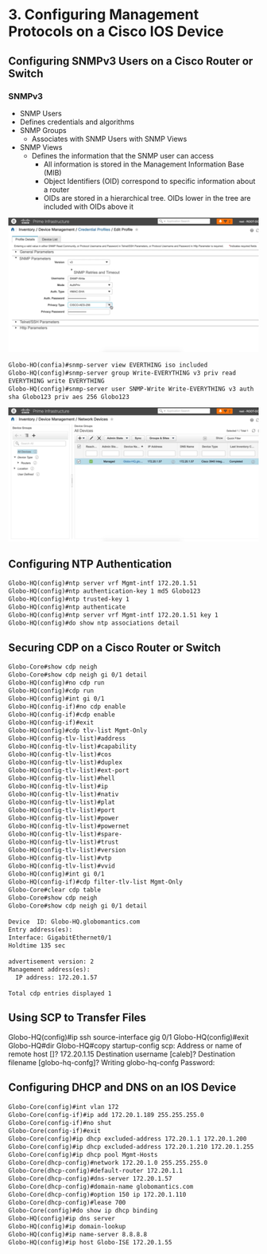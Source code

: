 # 3. Configuring Management Protocols on a Cisco IOS Device

## Configuring SNMPv3 Users on a Cisco Router or Switch

### SNMPv3

* SNMP Users
* Defines credentials and algorithms
* SNMP Groups
  * Associates with SNMP Users with SNMP Views
* SNMP Views
  * Defines the information that the SNMP user can access
    * All information is stored in the Management Information Base \(MIB\)
    * Object Identifiers \(OID\) correspond to specific information about a router
    * OIDs are stored in a hierarchical tree. OIDs lower in the tree are included with OIDs above it

![SNMP Configuration on Cisco Prime](../../../.gitbook/assets/configuring-management-protocols-on-a-cisco-ios-device-1.png)

```text
Globo-HO(confia)#snmp-server view EVERTHING iso included
Globo-HQ(config)#snmp-server group Write-EVERYTHING v3 priv read EVERYTHING write EVERYTHING
Globo-HQ(config)#snmp-server user SNMP-Write Write-EVERYTHING v3 auth sha Globo123 priv aes 256 Globo123
```

![Syncronization Complete](../../../.gitbook/assets/configuring-management-protocols-on-a-cisco-ios-device-2.png)

## Configuring NTP Authentication

```text
Globo-HQ(config)#ntp server vrf Mgmt-intf 172.20.1.51
Globo-HQ(config)#ntp authentication-key 1 md5 Globo123
Globo-HQ(config)#ntp trusted-key 1
Globo-HQ(config)#ntp authenticate
Globo-HQ(config)#ntp server vrf Mgmt-intf 172.20.1.51 key 1
Globo-HQ(config)#do show ntp associations detail
```

## Securing CDP on a Cisco Router or Switch

```text
Globo-Core#show cdp neigh
Globo-Core#show cdp neigh gi 0/1 detail
Globo-HQ(config)#no cdp run
Globo-HQ(config)#cdp run
Globo-HQ(config)#int gi 0/1
Globo-HQ(config-if)#no cdp enable
Globo-HQ(config-if)#cdp enable
Globo-HQ(config-if)#exit
Globo-HQ(config)#cdp tlv-list Mgmt-Only
Globo-HQ(config-tlv-list)#address
Globo-HQ(config-tlv-list)#capability
Globo-HQ(config-tlv-list)#cos
Globo-HQ(config-tlv-list)#duplex
Globo-HQ(config-tlv-list)#ext-port
Globo-HQ(config-tlv-list)#hell
Globo-HQ(config-tlv-list)#ip
Globo-HQ(config-tlv-list)#nativ
Globo-HQ(config-tlv-list)#plat
Globo-HQ(config-tlv-list)#port
Globo-HQ(config-tlv-list)#power
Globo-HQ(config-tlv-list)#powernet
Globo-HQ(config-tlv-list)#spare-
Globo-HQ(config-tlv-list)#trust
Globo-HQ(config-tlv-list)#version
Globo-HQ(config-tlv-list)#vtp
Globo-HQ(config-tlv-list)#vvid
Globo-HQ(config)#int gi 0/1
Globo-HQ(config-if)#cdp filter-tlv-list Mgmt-Only
Globo-Core#clear cdp table
Globo-Core#show cdp neigh
Globo-Core#show cdp neigh gi 0/1 detail

Device  ID: Globo-HQ.globomantics.com
Entry address(es):
Interface: GigabitEthernet0/1
Holdtime 135 sec

advertisement version: 2
Management address(es):
  IP address: 172.20.1.57

Total cdp entries displayed 1
```

## Using SCP to Transfer Files

Globo-HQ\(config\)\#ip ssh source-interface gig 0/1 Globo-HQ\(config\)\#exit Globo-HQ\#dir Globo-HQ\#copy startup-config scp: Address or name of remote host \[\]? 172.20.1.15 Destination username \[caleb\]? Destination filename \[globo-hq-confg\]? Writing globo-hq-confg Password:

## Configuring DHCP and DNS on an IOS Device

```text
Globo-Core(config)#int vlan 172
Globo-Core(config-if)#ip add 172.20.1.189 255.255.255.0
Globo-Core(config-if)#no shut
Globo-Core(config-if)#exit
Globo-Core(config)#ip dhcp excluded-address 172.20.1.1 172.20.1.200
Globo-Core(config)#ip dhcp excluded-address 172.20.1.210 172.20.1.255
Globo-Core(config)#ip dhcp pool Mgmt-Hosts
Globo-Core(dhcp-config)#network 172.20.1.0 255.255.255.0
Globo-Core(dhcp-config)#default-router 172.20.1.1
Globo-Core(dhcp-config)#dns-server 172.20.1.57
Globo-Core(dhcp-config)#domain-name globomantics.com
Globo-Core(dhcp-config)#option 150 ip 172.20.1.110
Globo-Core(dhcp-config)#lease 700
Globo-Core(config)#do show ip dhcp binding
Globo-HQ(config)#ip dns server
Globo-HQ(config)#ip domain-lookup
Globo-HQ(config)#ip name-server 8.8.8.8
Globo-HQ(config)#ip host Globo-ISE 172.20.1.55
```

